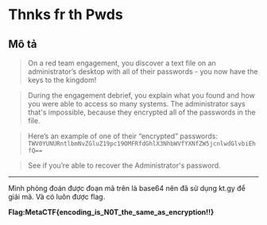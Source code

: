 # Thnks fr th Pwds

## Mô tả

> On a red team engagement, you discover a text file on an administrator’s desktop with all of their passwords - you now have the keys to the kingdom!

> During the engagement debrief, you explain what you found and how you were able to access so many systems. The administrator says that's impossible, because they encrypted all of the passwords in the file.

> Here’s an example of one of their “encrypted” passwords: `TWV0YUNURntlbmNvZGluZ19pc19OMFRfdGhlX3NhbWVfYXNfZW5jcnlwdGlvbiEhfQ==`

> See if you’re able to recover the Administrator's password.

---

Mình phỏng đoán được đoạn mã trên là base64 nên đã sử dụng kt.gy để giải mã. Và có luôn được flag.

**Flag:MetaCTF{encoding_is_N0T_the_same_as_encryption!!}**
